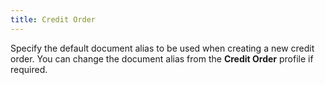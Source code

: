 ```yaml
---
title: Credit Order
---
```



Specify the default document alias to be used when creating a new credit order. You can change the document alias from the **Credit Order** profile if required.
